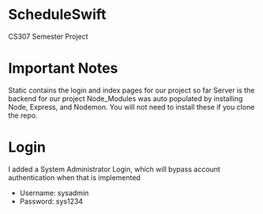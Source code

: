 # ScheduleSwift
CS307 Semester Project


# Important Notes
Static contains the login and index pages for our project so far
Server is the backend for our project
Node_Modules was auto populated by installing Node, Express, and Nodemon. You will not need to install these if you clone the repo.

# Login
I added a System Administrator Login, which will bypass account authentication when that is implemented
* Username: sysadmin
* Password: sys1234
